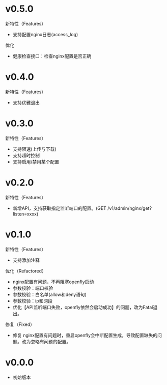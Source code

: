 # v0.5.0

新特性（Features）

* 支持配置nginx日志(access_log)

优化

* 健康检查接口：检查nginx配置是否正确

# v0.4.0

新特性（Features）

* 支持优雅退出

# v0.3.0

新特性（Features）

* 支持限速(上传与下载)
* 支持超时控制
* 支持启用/禁用某个配置

# v0.2.0

新特性（Features）

* 新增API，支持获取指定监听端口的配置。(GET /v1/admin/nginx/get?listen=xxxx)

# v0.1.0

新特性（Features）

* 支持添加注释

优化（Refactored）

* nginx配置有问题，不再阻塞openfly启动
* 参数校验：端口校验
* 参数校验：白名单(allow和deny语句)
* 参数校验：ip和网段
* 优化【API监听端口失败，openfly依然会启动成功】的问题，改为Fatal退出。

修复（Fixed）

* 修复 nginx配置有问题时，重启openfly会中断配置生成，导致配置缺失的问题。改为忽略有问题的配置。

# v0.0.0

* 初始版本

